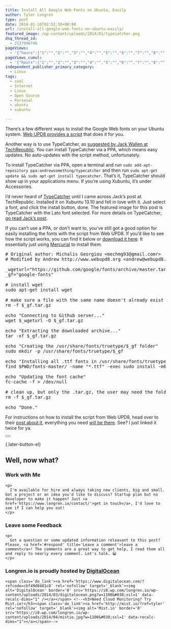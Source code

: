 ```yaml
---
title: Install All Google Web Fonts on Ubuntu, Easily
author: Tyler Longren
type: post
date: 2014-01-16T02:52:30+00:00
url: /install-all-google-web-fonts-on-ubuntu-easily/
featured_image: /wp-content/uploads/2014/01/typecatcher.png
dsq_thread_id:
  - 2127996748
pageViews:
  - '{"hours":{"1":"","2":"","3":"","4":"","5":"","6":"","7":"","8":"","9":"","10":"","11":"","12":"","13":"","14":"","15":"","16":"","17":"","18":"","19":"","20":"","21":"","22":"","23":"","24":"","25":"","26":"","27":"","28":"","29":"","30":"","31":"","32":"","33":"","34":"","35":"","36":"","37":"","38":"","39":"","40":"","41":"","42":"","43":"","44":"","45":"","46":"","47":""},"days":{"2":"","3":"","4":"","5":"","6":"","7":"","8":"","9":"","10":"","11":"","12":"","13":"","14":""},"weeks":{"3":"","4":"","5":"","6":"","7":"","8":"","9":"","10":"","11":"","12":""},"months":{"4":"","5":"","6":"","7":"","8":"","9":"","10":"","11":"","12":"","13":"","14":"","15":"","16":"","17":"","18":"","19":"","20":"","21":"","22":"","23":"","24":""}}'
pageViews_cumul:
  - '{"hours":{"1":"","2":"","3":"","4":"","5":"","6":"","7":"","8":"","9":"","10":"","11":"","12":"","13":"","14":"","15":"","16":"","17":"","18":"","19":"","20":"","21":"","22":"","23":"","24":"","25":"","26":"","27":"","28":"","29":"","30":"","31":"","32":"","33":"","34":"","35":"","36":"","37":"","38":"","39":"","40":"","41":"","42":"","43":"","44":"","45":"","46":"","47":""},"days":{"2":"","3":"","4":"","5":"","6":"","7":"","8":"","9":"","10":"","11":"","12":"","13":"","14":""},"weeks":{"3":"","4":"","5":"","6":"","7":"","8":"","9":"","10":"","11":"","12":""},"months":{"4":"","5":"","6":"","7":"","8":"","9":"","10":"","11":"","12":"","13":"","14":"","15":"","16":"","17":"","18":"","19":"","20":"","21":"","22":"","23":"","24":""}}'
independent_publisher_primary_category:
  - Linux
tags:
  - cool
  - Internet
  - Linux
  - Open Source
  - Personal
  - ubuntu
  - xubuntu

---
```

 

There&#8217;s a few different ways to install the Google Web fonts on your Ubuntu system. [Web UPD8 provides a script][1] that does it for you.

Another way is to use TypeCatcher, as [suggested by Jack Wallen at TechRepublic][2]. You can install TypeCatcher via a PPA, which means easy updates. No auto-updates with the script method, unfortunately.

To install TypeCatcher via PPA, open a terminal and run `sudo add-apt-repository ppa:andrewsomething/typecatcher` and then run `sudo apt-get update && sudo apt-get install typecatcher`. That&#8217;s it, TypeCatcher should show up in your applications menu. If you&#8217;re using Xubuntu, it&#8217;s under Accessories.

I&#8217;d never heard of [TypeCatcher][3] until I came across Jack&#8217;s post at TechRepublic. Installed it on Xubuntu 13.10 and fell in love with it. Just select a font, and click the install button, done. The featured image for this post is TypeCatcher with the Lato font selected. For more details on TypeCatcher, [go read Jack&#8217;s post][2].

If you can&#8217;t use a PPA, or don&#8217;t want to, you&#8217;ve still got a good option for easily installing the fonts with the script from Web UPD8. If you&#8217;d like to see how the script works, you can find it below or [download it here][4]. It essentially just using [Mercurial][5] to install them.

<pre class="EnlighterJSRAW" data-enlighter-language="shell" data-enlighter-theme="" data-enlighter-highlight="" data-enlighter-linenumbers="" data-enlighter-lineoffset="" data-enlighter-title="" data-enlighter-group=""># Original author: Michalis Georgiou &lt;mechmg93@gmail.comr>
# Modified by Andrew http://www.webupd8.org &lt;andrew@webupd8.org>

_wgeturl="https://github.com/google/fonts/archive/master.tar.gz"
_gf="google-fonts"

# install wget
sudo apt-get install wget

# make sure a file with the same name doesn't already exist
rm -f $_gf.tar.gz

echo "Connecting to Github server..."
wget $_wgeturl -O $_gf.tar.gz

echo "Extracting the downloaded archive..."
tar -xf $_gf.tar.gz

echo "Creating the /usr/share/fonts/truetype/$_gf folder"
sudo mkdir -p /usr/share/fonts/truetype/$_gf

echo "Installing all .ttf fonts in /usr/share/fonts/truetype/$_gf"
find $PWD/fonts-master/ -name "*.ttf" -exec sudo install -m644 {} /usr/share/fonts/truetype/google-fonts/ ; || return 1

echo "Updating the font cache"
fc-cache -f > /dev/null

# clean up, but only the .tar.gz, the user may need the folder
rm -f $_gf.tar.gz

echo "Done."</pre>

For instructions on how to install the script from Web UPD8, head over to their [post about it][1], everything you need [will be there][1]. See? I just linked it twice for ya.

<div class="wpulike wpulike-default " >
  <div class="wp_ulike_general_class wp_ulike_is_not_liked">
    <button type="button"
					aria-label="Like Button"
					data-ulike-id="5084"
					data-ulike-nonce="1b663e8adc"
					data-ulike-type="likeThis"
					data-ulike-template="wpulike-default"
					data-ulike-display-likers="0"
					data-ulike-disable-pophover="0"
					class="wp_ulike_btn wp_ulike_put_image wp_likethis_5084"></button><span class="count-box"></span>
  </div>
</div>

[][6]{.later-button-el}

<div class='what-next'>
  <h2>
    Well, now what?
  </h2>
  
  <div class='hire'>
    <h3>
      Work with Me
    </h3>
    
    <p>
      I'm available for hire and always taking new clients, big and small. Got a project or an idea you'd like to discuss? Startup plan but no developer to make it happen? Just <a href='https://www.longren.io/contact/'>get in touch</a>, I'd love to see if I can help you out!
    </p>
  </div>
  
  <div class='hire'>
    <h3>
      Leave some Feedback
    </h3>
    
    <p>
      Got a question or some updated information releavant to this post? Please, <a href='#respond' title='Leave a comment'>leave a comment</a>! The comments are a great way to get help, I read them all and reply to nearly every comment. Let's talk. 😀
    </p>
  </div>
  
  <div class='now-what-bottom-ad'>
    <h3>
      Longren.io is proudly hosted by <a href='https://www.digitalocean.com/?refcode=cbf49d0481c8'>DigitalOcean</a>
    </h3>
    
    <span class='do_link'><a href='https://www.digitalocean.com/?refcode=cbf49d0481c8' rel='nofollow' target='_blank'><img alt='DigitalOcean' border='0' src='https://i0.wp.com/longren.io/wp-content/uploads/2014/03/digitalocean.png?w=1100&#038;ssl=1' data-recalc-dims="1" /></a></span> <!--<h3>Need Cloud Monitoring? Try Mist.io!</h3><span class='do_link'><a href='http://mist.io/?ref=tyler' rel='nofollow' target='_blank'><img alt='Mist.io' border='0' src='https://i0.wp.com/longren.io/wp-content/uploads/2014/04/mistio.jpg?w=1100&#038;ssl=1' data-recalc-dims="1"></a></span>-->
  </div>
</div>

 [1]: http://www.webupd8.org/2011/01/automatically-install-all-google-web.html
 [2]: http://www.techrepublic.com/blog/linux-and-open-source/easily-install-google-web-fonts-in-ubuntu-with-typecatcher/
 [3]: http://andrewsomething.wordpress.com/2012/11/11/introducing-typecatcher/
 [4]: http://webupd8.googlecode.com/files/install-google-fonts
 [5]: http://mercurial.selenic.com/
 [6]: #